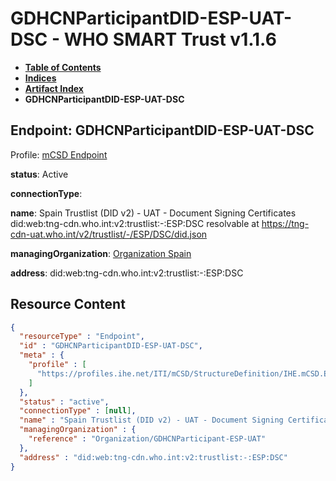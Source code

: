 # GDHCNParticipantDID-ESP-UAT-DSC - WHO SMART Trust v1.1.6

* [**Table of Contents**](toc.md)
* [**Indices**](indices.md)
* [**Artifact Index**](artifacts.md)
* **GDHCNParticipantDID-ESP-UAT-DSC**

## Endpoint: GDHCNParticipantDID-ESP-UAT-DSC

Profile: [mCSD Endpoint](https://profiles.ihe.net/ITI/mCSD/4.0.0/StructureDefinition-IHE.mCSD.Endpoint.html)

**status**: Active

**connectionType**: 

**name**: Spain Trustlist (DID v2) - UAT - Document Signing Certificates did:web:tng-cdn.who.int:v2:trustlist:-:ESP:DSC resolvable at https://tng-cdn-uat.who.int/v2/trustlist/-/ESP/DSC/did.json

**managingOrganization**: [Organization Spain](Organization-GDHCNParticipant-ESP-UAT.md)

**address**: did:web:tng-cdn.who.int:v2:trustlist:-:ESP:DSC



## Resource Content

```json
{
  "resourceType" : "Endpoint",
  "id" : "GDHCNParticipantDID-ESP-UAT-DSC",
  "meta" : {
    "profile" : [
      "https://profiles.ihe.net/ITI/mCSD/StructureDefinition/IHE.mCSD.Endpoint"
    ]
  },
  "status" : "active",
  "connectionType" : [null],
  "name" : "Spain Trustlist (DID v2) - UAT - Document Signing Certificates\ndid:web:tng-cdn.who.int:v2:trustlist:-:ESP:DSC\nresolvable at https://tng-cdn-uat.who.int/v2/trustlist/-/ESP/DSC/did.json",
  "managingOrganization" : {
    "reference" : "Organization/GDHCNParticipant-ESP-UAT"
  },
  "address" : "did:web:tng-cdn.who.int:v2:trustlist:-:ESP:DSC"
}

```
